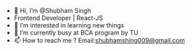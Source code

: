 - 👋 Hi, I’m @Shubham Singh
- Frontend Developer | React-JS
- 👀 I’m interested in learning new things
- 🌱 I’m currently busy at BCA program by TU
- 📫 How to reach me ? Email:shubhamshing009@gmail.com

<!---
shubham1845/shubham1845 is a ✨ special ✨ repository because its `README.md` (this file) appears on your GitHub profile.
You can click the Preview link to take a look at your changes.
--->
